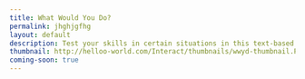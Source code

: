 ```yaml
---
title: What Would You Do?
permalink: jhghjgfhg
layout: default
description: Test your skills in certain situations in this text-based game!
thumbnail: http://helloo-world.com/Interact/thumbnails/wwyd-thumbnail.PNG
coming-soon: true
---
```

